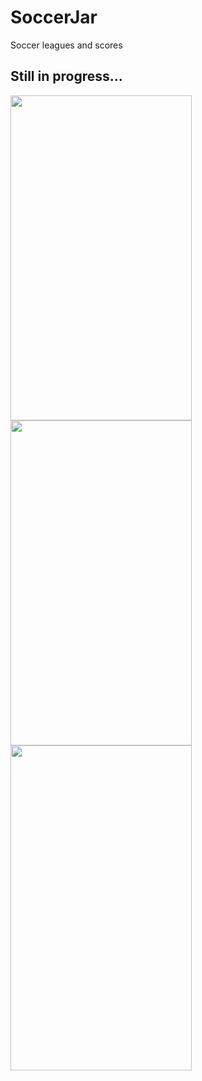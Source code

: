 # SoccerJar
Soccer leagues and scores
## Still in progress...

<img src="" 
 height="520" width="290" align="left"/>
<img src="" 
 height="520" width="290" align="left"/>
<img src="" 
 height="520" width="290" align="left"/>

